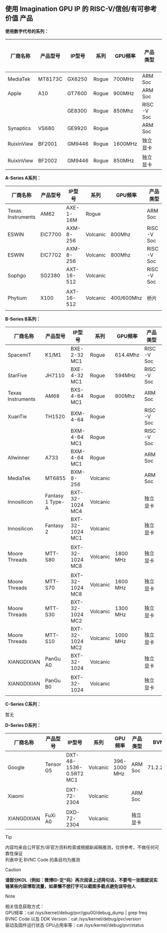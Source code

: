 ## 使用 Imagination GPU IP 的 RISC-V/信创/有可参考价值 产品

**使用数字代号的系列：**

| 厂商名称   | 产品型号 | IP型号 | 系列  | GPU频率 | 产品类型   | BVNC Code     | DDK Version  | 来源/备注 |
| ---------- | -------- | ------ | ----- | ------- | ---------- | ------------- | ------------ | --------- |
| MediaTek   | MT8173C  | GX6250 | Rogue | 700MHz  | ARM Soc    | 4.40.2.51     | 1.17@6210866 |           |
| Apple      | A10      | GT7600 | Rogue | 900MHz  | ARM Soc    |               |              |           |
|            |          | GE8300 | Rogue | 850Mhz  | RISC-V Soc |               | 23.2         |           |
| Synaptics  | VS680    | GE9920 | Rogue |         | ARM Soc    |               |              |           |
| RuixinView | BF2001   | GM9446 | Rogue | 1600MHz | 独立显卡   | 24.56.208.505 | 1.16@6099580 |           |
| RuixinView | BF2002   | GM9446 | Rogue | 850MHz  | 独立显卡   | 24.56.208.505 | 1.16@6099580 |           |



**A-Series A系列：**

| 厂商名称          | 产品型号 | IP型号     | 系列     | GPU频率    | 产品类型   | BVNC Code    | DDK Version  | 来源/备注                                                    |
| ----------------- | -------- | ---------- | -------- | ---------- | ---------- | ------------ | ------------ | ------------------------------------------------------------ |
| Texas Instruments | AM62     | AXE-1-16M  | Rogue    |            | ARM Soc    | 33.15.11.3   |              |                                                              |
| ESWIN             | EIC7700  | AXM-8-256  | Volcanic | 800Mhz     | RISC-V Soc | 30.3.408.101 | 24.2@6643903 | 自购验证                                                     |
| ESWIN             | EIC7702  | AXM-8-256  | Volcanic | 800Mhz     | RISC-V Soc | 30.3.408.101 | 24.2@6643903 | 自购验证（使用EIC7700判断）                                  |
| Sophgo            | SG2380   | AXT-16-512 | Volcanic |            | RISC-V Soc |              |              | https://milkv.io/chips/sg2380                                |
| Phytium           | X100     | AXT-16-512 | Volcanic | 400/600Mhz | 桥片       | 30.3.816.20  | 1.16@6099580 | 自购验证（GPU频率根据文档可得有两种规格，同时还有不带GPU的版本） |

**B-Series B系列：**

| 厂商名称          | 产品型号         | IP型号          | 系列     | GPU频率  | 产品类型   | BVNC Code     | DDK Version  | 来源/备注                                                    |
| ----------------- | ---------------- | --------------- | -------- | -------- | ---------- | ------------- | ------------ | ------------------------------------------------------------ |
| SpacemiT          | K1/M1            | BXE-2-32 MC1    | Rogue    | 614.4Mhz | RISC-V Soc | 36.29.52.182  | 24.2@6603887 | 自购验证                                                     |
| StarFive          | JH7110           | BXE-4-32 MC1    | Rogue    | 594MHz   | RISC-V Soc | 36.50.54.182  | 1.19@6345021 | 自购验证                                                     |
| Texas Instruments | AM68             | BXS-4-64 MC1    | Rogue    | 800Mhz   | ARM Soc    | 36.53.104.796 | 24.2@6643903 | 自购验证                                                     |
| XuanTie           | TH1520           | BXM-4-64        | Rogue    |          | RISC-V Soc | 36.52.104.182 | 1.17@6210866 | 自购验证                                                     |
|                   |                  | BXM-4-64 MC1    | Rogue    |          | RISC-V Soc |               |              |                                                              |
| Allwinner         | A733             | BXM-4-64 MC1    | Rogue    |          | ARM Soc    | 36.56.104.183 | 24.2@6603887 |                                                              |
| MediaTek          | MT6855           | BXM-8-256       | Volcanic |          | ARM Soc    | 35.V.408.23   | 1.15@6133110 |                                                              |
| Innosilicon       | Fantasy 1 Type-A | BXT-32-1024 MC4 | Volcanic |          | 独立显卡   | 35.4.1632.23  |              |                                                              |
| Innosilicon       | Fantasy 2        | BXT-32-1024 MC1 | Volcanic |          | 独立显卡   | 35.4.1632.23  |              |                                                              |
| Moore Threads     | MTT-S80          | BXT-32-1024 MC8 | Volcanic | 1800 MHz | 独立显卡   | 35.4.1632.23  | 1.19@6345021 | https://vulkan.gpuinfo.org/displayreport.php?id=36623<br />驱动信息推断为原始基础版本，实际被其进行过大量改动，可能和IMGDDK特性已经有所不同 |
| Moore Threads     | MTT-S70          | BXT-32-1024 MC8 | Volcanic | 1600 MHz | 独立显卡   | 35.4.1632.23  | 1.19@6345021 |                                                              |
| Moore Threads     | MTT-S30          | BXT-32-1024 MC2 | Volcanic | 1300 MHz | 独立显卡   | 35.4.1632.23  | 1.19@6345021 |                                                              |
| Moore Threads     | MTT-S10          | BXT-32-1024 MC2 | Volcanic | 1000 MHz | 独立显卡   | 35.4.1632.23  | 1.19@6345021 |                                                              |
| XIANGDIXIAN       | PanGu A0         | BXT-32-1024     | Volcanic |          | 独立显卡   | 35.4.1632.23  |              |                                                              |
| XIANGDIXIAN       | PanGu B0         | BXT-32-1024     | Volcanic |          | 独立显卡   | 35.4.1632.23  |              | 已经有成品上架（ ERUN-130B-4 ERUN-130B-2），但价格有波动<br />336→496 |

**C-Series C系列：**

暂无

**D-Series D系列：**

| 厂商名称    | 产品型号  | IP型号                 | 系列     | GPU频率      | 产品类型 | BVNC Code      | DDK Version  | 来源/备注                                                    |
| ----------- | --------- | ---------------------- | -------- | ------------ | -------- | -------------- | ------------ | ------------------------------------------------------------ |
| Google      | Tensor G5 | DXT-48-1536-0.5RT2 MC1 | Volcanic | 396-1000 MHz | ARM Soc  | 71.2.2448.1211 | 24.3@6660496 |                                                              |
| Xiaomi      |           | DXT-72-2304            | Volcanic |              | ARM Soc  |                |              | 本处出处来源微博（内容已被删除出处无法考究），另有酷安来源为：CXT-48-1536<br />但根据IMG产品宣传文档推测为DXT系列 |
| XIANGDIXIAN | FuXi A0   | DXD-72-2304            | Volcanic |              | 独立显卡 |                |              | https://www.imaginationtech.com/products/gpu/img-dxd-gpu/    |


> [!TIP]
> 内容均来自公开官方/非官方资料检索或根据新闻稿推测，仅供参考，不做任何可靠性保证<br />列表中无 BVNC Code 的条目均为推测


> [!CAUTION]
>**请部分KOL（例如：微博ID-定*码）再次阅读上述两句话，不要甩一张图就说实锤某些内容博取流量，如果懒不想打字可以截图多截点避免误导他人**


> [!NOTE]
> 相关信息获取方式：<br />
> GPU频率：cat /sys/kernel/debug/pvr/gpu00/debug_dump | grep freq<br />
> BVNC Code 以及 DDK Version：cat /sys/kernel/debug/pvr/version <br />
> 驱动及固件运行状态 GPU占用率等：cat /sys/kernel/debug/pvr/status <br />
